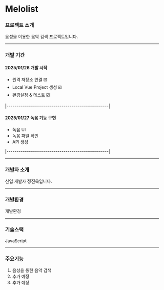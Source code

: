 # Melolist

### 프로젝트 소개

음성을 이용한 음악 검색 프로젝트입니다.

-------

### 개발 기간

#### 2025/01/26 개발 시작
  + 원격 저장소 연결  ☑️
  + Local Vue Project 생성 ☑️
  + 환경설정 & 테스트 ☑️
    
|----------------------------------------------------|

#### 2025/01/27 녹음 기능 구현

  + 녹음 UI
  + 녹음 파일 확인
  + API 생성

|----------------------------------------------------|

-------

### 개발자 소개

신입 개발자 정진욱입니다.

-------

### 개발환경

개발환경

-------

### 기술스택

JavaScript

-------

### 주요기능

  1. 음성을 통한 음악 검색
  2. 추가 예정
  3. 추가 예정
